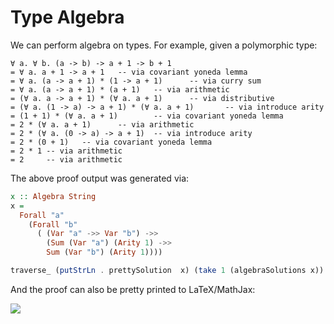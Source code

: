 # Type Algebra

We can perform algebra on types. For example, given a polymorphic type:

```
∀ a. ∀ b. (a -> b) -> a + 1 -> b + 1
= ∀ a. a + 1 -> a + 1   -- via covariant yoneda lemma
= ∀ a. (a -> a + 1) * (1 -> a + 1)      -- via curry sum
= ∀ a. (a -> a + 1) * (a + 1)   -- via arithmetic
= (∀ a. a -> a + 1) * (∀ a. a + 1)      -- via distributive
= (∀ a. (1 -> a) -> a + 1) * (∀ a. a + 1)       -- via introduce arity
= (1 + 1) * (∀ a. a + 1)        -- via covariant yoneda lemma
= 2 * (∀ a. a + 1)      -- via arithmetic
= 2 * (∀ a. (0 -> a) -> a + 1)  -- via introduce arity
= 2 * (0 + 1)   -- via covariant yoneda lemma
= 2 * 1 -- via arithmetic
= 2     -- via arithmetic
```

The above proof output was generated via:

```haskell
x :: Algebra String
x =
  Forall "a"
    (Forall "b"
      ( (Var "a" ->> Var "b") ->>
        (Sum (Var "a") (Arity 1) ->>
        Sum (Var "b") (Arity 1))))

traverse_ (putStrLn . prettySolution  x) (take 1 (algebraSolutions x))
```

And the proof can also be pretty printed to LaTeX/MathJax:

![](https://render.githubusercontent.com/render/math?math=%5Cbbox%5B%23FFF%5D%7B%5Cbegin%7Balign*%7D%0A%5Cforall%20a.%20%5Cforall%20b.%20(a%20%5Crightarrow%20b)%20%5Crightarrow%20((a%20%2B%201)%20%5Crightarrow%20(b%20%2B%201))%20%26%3D%20%5Cforall%20a.%20(a%20%2B%201)%20%5Crightarrow%20(a%20%2B%201)%20%26%26%20%5Ctext%7B(covariant%20yoneda%20lemma)%7D%0A%5C%5C%0A%26%3D%20%5Cforall%20a.%20a%20%5Crightarrow%20(a%20%2B%201)%20*%201%20%5Crightarrow%20(a%20%2B%201)%20%26%26%20%5Ctext%7B(curry%20sum)%7D%0A%5C%5C%0A%26%3D%20%5Cforall%20a.%20a%20%5Crightarrow%20(a%20%2B%201)%20*%20(a%20%2B%201)%20%26%26%20%5Ctext%7B(arithmetic)%7D%0A%5C%5C%0A%26%3D%20(%5Cforall%20a.%20a%20%5Crightarrow%20(a%20%2B%201))%20*%20(%5Cforall%20a.%20a%20%2B%201)%20%26%26%20%5Ctext%7B(distributive)%7D%0A%5C%5C%0A%26%3D%20(%5Cforall%20a.%20(1%20%5Crightarrow%20a)%20%5Crightarrow%20(a%20%2B%201))%20*%20(%5Cforall%20a.%20a%20%2B%201)%20%26%26%20%5Ctext%7B(introduce%20arity)%7D%5C%5C%0A%26%3D%20(1%20%2B%201)%20*%20(%5Cforall%20a.%20a%20%2B%201)%20%26%26%20%5Ctext%7B(covariant%20yoneda%20lemma)%7D%0A%5C%5C%0A%26%3D%202%20*%20(%5Cforall%20a.%20a%20%2B%201)%20%26%26%20%5Ctext%7B(arithmetic)%7D%0A%5C%5C%0A%26%3D%202%20*%20(%5Cforall%20a.%20(0%20%5Crightarrow%20a)%20%5Crightarrow%20(a%20%2B%201))%20%26%26%20%5Ctext%7B(introduce%20arity)%7D%0A%5C%5C%0A%26%3D%202%20*%20(0%20%2B%201)%20%26%26%20%5Ctext%7B(covariant%20yoneda%20lemma)%7D%0A%5C%5C%0A%26%3D%202%20*%201%20%26%26%20%5Ctext%7B(arithmetic)%7D%0A%5C%5C%0A%26%3D%202%20%26%26%20%5Ctext%7B(arithmetic)%7D%0A%5Cend%7Balign*%7D%7D)
